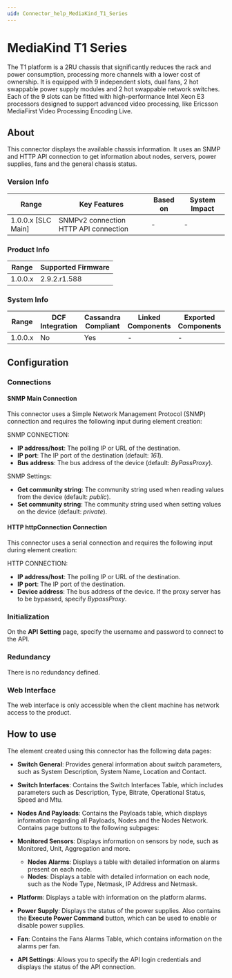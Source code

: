 ```yaml
---
uid: Connector_help_MediaKind_T1_Series
---
```


# MediaKind T1 Series

The T1 platform is a 2RU chassis that significantly reduces the rack and power consumption, processing more channels with a lower cost of ownership. It is equipped with 9 independent slots, dual fans, 2 hot swappable power supply modules and 2 hot swappable network switches. Each of the 9 slots can be fitted with high-performance Intel Xeon E3 processors designed to support advanced video processing, like Ericsson MediaFirst Video Processing Encoding Live.

## About

This connector displays the available chassis information. It uses an SNMP and HTTP API connection to get information about nodes, servers, power supplies, fans and the general chassis status.

### Version Info

| **Range**            | **Key Features**                      | **Based on** | **System Impact** |
|----------------------|---------------------------------------|--------------|-------------------|
| 1.0.0.x \[SLC Main\] | SNMPv2 connection HTTP API connection | \-           | \-                |

### Product Info

| Range     | Supported Firmware     |
|-----------|------------------------|
| 1.0.0.x   | 2.9.2.r1.588           |

### System Info

| Range     | DCF Integration     | Cassandra Compliant     | Linked Components     | Exported Components     |
|-----------|---------------------|-------------------------|-----------------------|-------------------------|
| 1.0.0.x   | No                  | Yes                     | \-                    | \-                      |

## Configuration

### Connections

#### SNMP Main Connection

This connector uses a Simple Network Management Protocol (SNMP) connection and requires the following input during element creation:

SNMP CONNECTION:

- **IP address/host**: The polling IP or URL of the destination.
- **IP port**: The IP port of the destination (default: *161*).
- **Bus address**: The bus address of the device (default: *ByPassProxy*).

SNMP Settings:

- **Get community string**: The community string used when reading values from the device (default: *public*).
- **Set community string**: The community string used when setting values on the device (default: *private*).

#### HTTP httpConnection Connection

This connector uses a serial connection and requires the following input during element creation:

HTTP CONNECTION:

- **IP address/host**: The polling IP or URL of the destination.
- **IP port**: The IP port of the destination.
- **Device address**: The bus address of the device. If the proxy server has to be bypassed, specify *BypassProxy*.

### Initialization

On the **API** **Setting** page, specify the username and password to connect to the API.

### Redundancy

There is no redundancy defined.

### Web Interface

The web interface is only accessible when the client machine has network access to the product.

## How to use

The element created using this connector has the following data pages:

- **Switch General**: Provides general information about switch parameters, such as System Description, System Name, Location and Contact.

- **Switch Interfaces**: Contains the Switch Interfaces Table, which includes parameters such as Description, Type, Bitrate, Operational Status, Speed and Mtu.

- **Nodes And Payloads**: Contains the Payloads table, which displays information regarding all Payloads, Nodes and the Nodes Network. Contains page buttons to the following subpages:

- **Monitored Sensors**: Displays information on sensors by node, such as Monitored, Unit, Aggregation and more.
  - **Nodes Alarms**: Displays a table with detailed information on alarms present on each node.
  - **Nodes**: Displays a table with detailed information on each node, such as the Node Type, Netmask, IP Address and Netmask.

- **Platform**: Displays a table with information on the platform alarms.

- **Power Supply**: Displays the status of the power supplies. Also contains the **Execute Power Command** button, which can be used to enable or disable power supplies.

- **Fan**: Contains the Fans Alarms Table, which contains information on the alarms per fan.

- **API Settings**: Allows you to specify the API login credentials and displays the status of the API connection.
